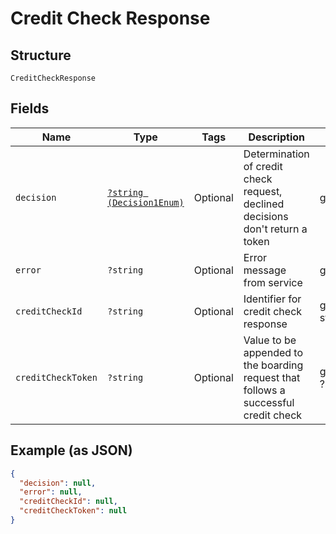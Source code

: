 
# Credit Check Response

## Structure

`CreditCheckResponse`

## Fields

| Name | Type | Tags | Description | Getter | Setter |
|  --- | --- | --- | --- | --- | --- |
| `decision` | [`?string (Decision1Enum)`](../../doc/models/decision-1-enum.md) | Optional | Determination of credit check request, declined decisions don't return a token | getDecision(): ?string | setDecision(?string decision): void |
| `error` | `?string` | Optional | Error message from service | getError(): ?string | setError(?string error): void |
| `creditCheckId` | `?string` | Optional | Identifier for credit check response | getCreditCheckId(): ?string | setCreditCheckId(?string creditCheckId): void |
| `creditCheckToken` | `?string` | Optional | Value to be appended to the boarding request that follows a successful credit check | getCreditCheckToken(): ?string | setCreditCheckToken(?string creditCheckToken): void |

## Example (as JSON)

```json
{
  "decision": null,
  "error": null,
  "creditCheckId": null,
  "creditCheckToken": null
}
```

